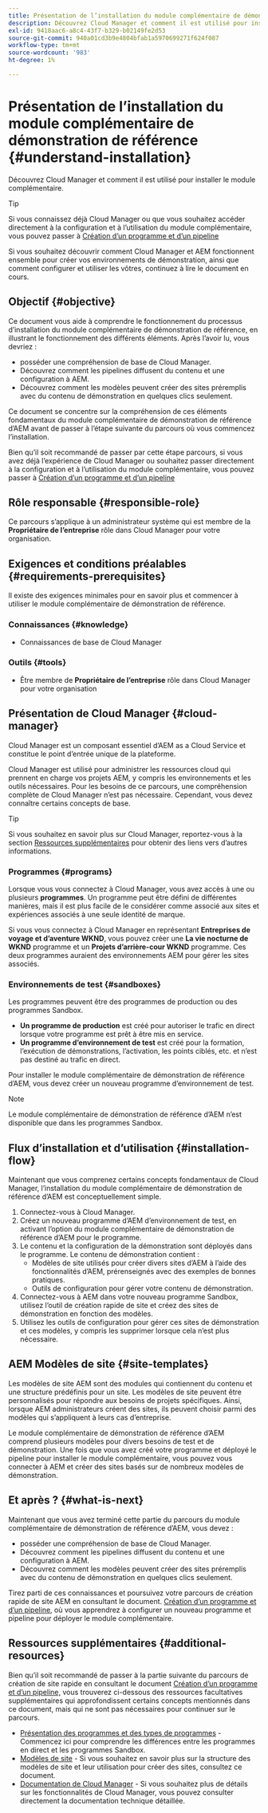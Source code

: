 ```yaml
---
title: Présentation de l’installation du module complémentaire de démonstration de référence
description: Découvrez Cloud Manager et comment il est utilisé pour installer le module complémentaire.
exl-id: 9418aac6-a8c4-43f7-b329-b02149fe2d53
source-git-commit: 940a01cd3b9e4804bfab1a5970699271f624f087
workflow-type: tm+mt
source-wordcount: '983'
ht-degree: 1%

---
```


# Présentation de l’installation du module complémentaire de démonstration de référence {#understand-installation}

Découvrez Cloud Manager et comment il est utilisé pour installer le module complémentaire.

>[!TIP]
>
>Si vous connaissez déjà Cloud Manager ou que vous souhaitez accéder directement à la configuration et à l’utilisation du module complémentaire, vous pouvez passer à [Création d’un programme et d’un pipeline](create-program.md)
>
>Si vous souhaitez découvrir comment Cloud Manager et AEM fonctionnent ensemble pour créer vos environnements de démonstration, ainsi que comment configurer et utiliser les vôtres, continuez à lire le document en cours.

## Objectif {#objective}

Ce document vous aide à comprendre le fonctionnement du processus d’installation du module complémentaire de démonstration de référence, en illustrant le fonctionnement des différents éléments. Après l’avoir lu, vous devriez :

* posséder une compréhension de base de Cloud Manager.
* Découvrez comment les pipelines diffusent du contenu et une configuration à AEM.
* Découvrez comment les modèles peuvent créer des sites préremplis avec du contenu de démonstration en quelques clics seulement.

Ce document se concentre sur la compréhension de ces éléments fondamentaux du module complémentaire de démonstration de référence d’AEM avant de passer à l’étape suivante du parcours où vous commencez l’installation.

Bien qu’il soit recommandé de passer par cette étape parcours, si vous avez déjà l’expérience de Cloud Manager ou souhaitez passer directement à la configuration et à l’utilisation du module complémentaire, vous pouvez passer à [Création d’un programme et d’un pipeline](create-program.md)

## Rôle responsable {#responsible-role}

Ce parcours s’applique à un administrateur système qui est membre de la **Propriétaire de l’entreprise** rôle dans Cloud Manager pour votre organisation.

## Exigences et conditions préalables {#requirements-prerequisites}

Il existe des exigences minimales pour en savoir plus et commencer à utiliser le module complémentaire de démonstration de référence.

### Connaissances {#knowledge}

* Connaissances de base de Cloud Manager

### Outils {#tools}

* Être membre de **Propriétaire de l’entreprise** rôle dans Cloud Manager pour votre organisation

## Présentation de Cloud Manager {#cloud-manager}

Cloud Manager est un composant essentiel d’AEM as a Cloud Service et constitue le point d’entrée unique de la plateforme.

Cloud Manager est utilisé pour administrer les ressources cloud qui prennent en charge vos projets AEM, y compris les environnements et les outils nécessaires. Pour les besoins de ce parcours, une compréhension complète de Cloud Manager n’est pas nécessaire. Cependant, vous devez connaître certains concepts de base.

>[!TIP]
>
>Si vous souhaitez en savoir plus sur Cloud Manager, reportez-vous à la section [Ressources supplémentaires](#additional-resources) pour obtenir des liens vers d’autres informations.

### Programmes {#programs}

Lorsque vous vous connectez à Cloud Manager, vous avez accès à une ou plusieurs **programmes**. Un programme peut être défini de différentes manières, mais il est plus facile de le considérer comme associé aux sites et expériences associés à une seule identité de marque.

Si vous vous connectez à Cloud Manager en représentant **Entreprises de voyage et d’aventure WKND**, vous pouvez créer une **La vie nocturne de WKND** programme et un **Projets d’arrière-cour WKND** programme. Ces deux programmes auraient des environnements AEM pour gérer les sites associés.

### Environnements de test {#sandboxes}

Les programmes peuvent être des programmes de production ou des programmes Sandbox.

* **Un programme de production** est créé pour autoriser le trafic en direct lorsque votre programme est prêt à être mis en service.
* **Un programme d’environnement de test** est créé pour la formation, l’exécution de démonstrations, l’activation, les points ciblés, etc. et n’est pas destiné au trafic en direct.

Pour installer le module complémentaire de démonstration de référence d’AEM, vous devez créer un nouveau programme d’environnement de test.

>[!NOTE]
>
>Le module complémentaire de démonstration de référence d’AEM n’est disponible que dans les programmes Sandbox.

## Flux d’installation et d’utilisation {#installation-flow}

Maintenant que vous comprenez certains concepts fondamentaux de Cloud Manager, l’installation du module complémentaire de démonstration de référence d’AEM est conceptuellement simple.

1. Connectez-vous à Cloud Manager.
1. Créez un nouveau programme d’AEM d’environnement de test, en activant l’option du module complémentaire de démonstration de référence d’AEM pour le programme.
1. Le contenu et la configuration de la démonstration sont déployés dans le programme. Le contenu de démonstration contient :
   * Modèles de site utilisés pour créer divers sites d’AEM à l’aide des fonctionnalités d’AEM, prérenseignés avec des exemples de bonnes pratiques.
   * Outils de configuration pour gérer votre contenu de démonstration.
1. Connectez-vous à AEM dans votre nouveau programme Sandbox, utilisez l’outil de création rapide de site et créez des sites de démonstration en fonction des modèles.
1. Utilisez les outils de configuration pour gérer ces sites de démonstration et ces modèles, y compris les supprimer lorsque cela n’est plus nécessaire.

## AEM Modèles de site {#site-templates}

Les modèles de site AEM sont des modules qui contiennent du contenu et une structure prédéfinis pour un site. Les modèles de site peuvent être personnalisés pour répondre aux besoins de projets spécifiques. Ainsi, lorsque AEM administrateurs créent des sites, ils peuvent choisir parmi des modèles qui s’appliquent à leurs cas d’entreprise.

Le module complémentaire de démonstration de référence d’AEM comprend plusieurs modèles pour divers besoins de test et de démonstration. Une fois que vous avez créé votre programme et déployé le pipeline pour installer le module complémentaire, vous pouvez vous connecter à AEM et créer des sites basés sur de nombreux modèles de démonstration.

## Et après ? {#what-is-next}

Maintenant que vous avez terminé cette partie du parcours du module complémentaire de démonstration de référence d’AEM, vous devez :

* posséder une compréhension de base de Cloud Manager.
* Découvrez comment les pipelines diffusent du contenu et une configuration à AEM.
* Découvrez comment les modèles peuvent créer des sites préremplis avec du contenu de démonstration en quelques clics seulement.

Tirez parti de ces connaissances et poursuivez votre parcours de création rapide de site AEM en consultant le document. [Création d’un programme et d’un pipeline,](create-program.md) où vous apprendrez à configurer un nouveau programme et pipeline pour déployer le module complémentaire.

## Ressources supplémentaires {#additional-resources}

Bien qu’il soit recommandé de passer à la partie suivante du parcours de création de site rapide en consultant le document [Création d’un programme et d’un pipeline,](create-program.md) vous trouverez ci-dessous des ressources facultatives supplémentaires qui approfondissent certains concepts mentionnés dans ce document, mais qui ne sont pas nécessaires pour continuer sur le parcours.

* [Présentation des programmes et des types de programmes](https://experienceleague.adobe.com/docs/experience-manager-cloud-service/implementing/using-cloud-manager/understand-program-types.html) - Commencez ici pour comprendre les différences entre les programmes en direct et les programmes Sandbox.
* [Modèles de site](/help/sites-cloud/administering/site-creation/site-templates.md) - Si vous souhaitez en savoir plus sur la structure des modèles de site et leur utilisation pour créer des sites, consultez ce document.
* [Documentation de Cloud Manager](https://experienceleague.adobe.com/docs/experience-manager-cloud-service/onboarding/onboarding-concepts/cloud-manager-introduction.html) - Si vous souhaitez plus de détails sur les fonctionnalités de Cloud Manager, vous pouvez consulter directement la documentation technique détaillée.
